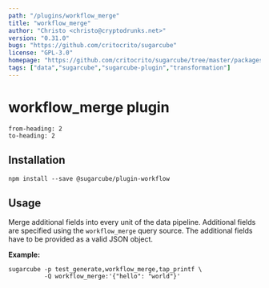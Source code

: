 ```yaml
---
path: "/plugins/workflow_merge"
title: "workflow_merge"
author: "Christo <christo@cryptodrunks.net>"
version: "0.31.0"
bugs: "https://github.com/critocrito/sugarcube"
license: "GPL-3.0"
homepage: "https://github.com/critocrito/sugarcube/tree/master/packages/plugin-workflow#readme"
tags: ["data","sugarcube","sugarcube-plugin","transformation"]
---
```

# workflow_merge plugin

```toc
from-heading: 2
to-heading: 2
```

## Installation

```shell
npm install --save @sugarcube/plugin-workflow
```


## Usage

Merge additional fields into every unit of the data pipeline. Additional fields are specified using the `workflow_merge` query source. The additional fields have to be provided as a valid JSON object.

**Example:**

```shell
sugarcube -p test_generate,workflow_merge,tap_printf \
          -Q workflow_merge:'{"hello": "world"}'
```
